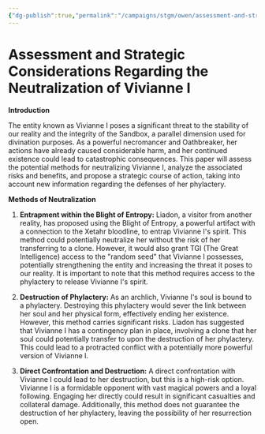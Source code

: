 ```yaml
---
{"dg-publish":true,"permalink":"/campaigns/stgm/owen/assessment-and-strategic-considerations-regarding-the-neutralization-of-vivianne-i/"}
---
```


# Assessment and Strategic Considerations Regarding the Neutralization of Vivianne I

**Introduction**

The entity known as Vivianne I poses a significant threat to the stability of our reality and the integrity of the Sandbox, a parallel dimension used for divination purposes. As a powerful necromancer and Oathbreaker, her actions have already caused considerable harm, and her continued existence could lead to catastrophic consequences. This paper will assess the potential methods for neutralizing Vivianne I, analyze the associated risks and benefits, and propose a strategic course of action, taking into account new information regarding the defenses of her phylactery.

**Methods of Neutralization**

1. **Entrapment within the Blight of Entropy:** Liadon, a visitor from another reality, has proposed using the Blight of Entropy, a powerful artifact with a connection to the Xetahr bloodline, to entrap Vivianne I's spirit. This method could potentially neutralize her without the risk of her transferring to a clone. However, it would also grant TGI (The Great Intelligence) access to the "random seed" that Vivianne I possesses, potentially strengthening the entity and increasing the threat it poses to our reality. It is important to note that this method requires access to the phylactery to release Vivianne I's spirit.
    
2. **Destruction of Phylactery:** As an archlich, Vivianne I's soul is bound to a phylactery. Destroying this phylactery would sever the link between her soul and her physical form, effectively ending her existence. However, this method carries significant risks. Liadon has suggested that Vivianne I has a contingency plan in place, involving a clone that her soul could potentially transfer to upon the destruction of her phylactery. This could lead to a protracted conflict with a potentially more powerful version of Vivianne I.
    
3. **Direct Confrontation and Destruction:** A direct confrontation with Vivianne I could lead to her destruction, but this is a high-risk option. Vivianne I is a formidable opponent with vast magical powers and a loyal following. Engaging her directly could result in significant casualties and collateral damage. Additionally, this method does not guarantee the destruction of her phylactery, leaving the possibility of her resurrection open.